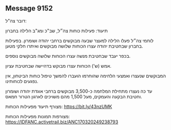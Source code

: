 ## Message 9152

דובר צה"ל:

תיעוד: פעילות כוחות צה״ל, שב"כ ומג"ב הלילה בחברון

לוחמי צה״ל פעלו הלילה למעצר שבעה מבוקשים ברחבי יהודה ושומרון. בפעילות בחברון שבחטיבת יהודה עצרו הכוחות שלושה מבוקשים ואיתרו חלקי מטען.

בכפר יעבד שבחטיבת מנשה עצרו הכוחות שלושה מבוקשים נוספים. 

אמש (ש') הכוחות עצרו מבוקש בדהיישה שבחטיבת עציון.

המבוקשים שנעצרו ואמצעי הלחימה שהוחרמו הועברו להמשך טיפול כוחות הביטחון, אין נפגעים לכוחותינו.

עד כה נעצרו מתחילת המלחמה כ-3,500 מבוקשים ברחבי אוגדת יהודה ושומרון וחטיבת הבקעה והעמקים, מעל 1,500 מהם משויכים לארגון הטרור חמאס.

מצורף תיעוד מפעילות הכוחות: https://bit.ly/43nzUMK

מצורפות תמונות מפעילות הכוחות: https://IDFANC.activetrail.biz/ANC170320249238793

